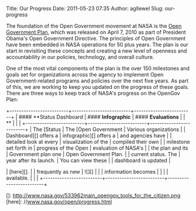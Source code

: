 Title: Our Progress
Date: 2011-05-23 07:35
Author: agllewel
Slug: our-progress

The foundation of the Open Government movement at NASA is the [Open
Government Plan][], which was released on April 7, 2010 as part of
President Obama's Open Government Directive. The principles of Open
Government have been embedded in NASA operations for 50 plus years. The
plan is our start in revisiting these concepts and creating a new level
of openness and accountability in our policies, technology, and overall
culture.

One of the most vital components of the plan is the over 150 milestones
and goals set for organizations across the agency to implement Open
Government-related programs and policies over the next five years. As
part of this, we are working to keep you updated on the progress of
these goals. There are three ways to keep track of NASA's progress on
the OpenGov Plan:

+-------------------------+-------------------------+-------------------------+
| #### **Status Dashboard | #### **Infographic**    | #### **Evaluations**    |
| **                      |                         |                         |
+-------------------------+-------------------------+-------------------------+
| The [Status             | The [Open Government    | Various organizations   |
| Dashboard][] offers a   | infographic][] offers a | and agencies have       |
| detailed look at every  | visualization of the    | compiled their own      |
| milestone set forth in  | progress of the Open    | evaluation of NASA's    |
| the plan and its        | Government plan one     | Open Government Plan.   |
| current status. The     | year after its launch.  | You can view these      |
| dashboard is updated    | </p>                    | [here][].               |
| frequently as new       | ![][]                   |                         |
| information becomes     |                         |                         |
| available.              |                         |                         |
+-------------------------+-------------------------+-------------------------+

  [Open Government Plan]: http://www.nasa.gov/open/plan
  [Status Dashboard]: http://www.nasa.gov/open/statusdashboard.html
  [Open Government infographic]: http://open.nasa.gov/2011/05/open-government-1-year-status-infographic/
  []: http://www.nasa.gov/533962main_opengov_tools_for_the_citizen.png
  [here]: //www.nasa.gov/open/progress.html
